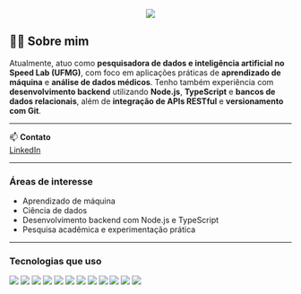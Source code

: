 <p align="center">
  <img src="https://capsule-render.vercel.app/api?type=waving&color=gradient,0:4e54c8,100:8f94fb&height=180&section=header&text=Luísa%20Gontijo%20Porfírio&fontSize=38&fontColor=ffffff&fontAlignY=40&animation=fadeIn" />
</p>


## 👩‍💻 Sobre mim

Atualmente, atuo como **pesquisadora de dados e inteligência artificial no Speed Lab (UFMG)**, com foco em aplicações práticas de **aprendizado de máquina** e **análise de dados médicos**. Tenho também experiência com **desenvolvimento backend** utilizando **Node.js**, **TypeScript** e **bancos de dados relacionais**, além de **integração de APIs RESTful** e **versionamento com Git**.

---

📫 **Contato**  
[LinkedIn](https://www.linkedin.com/in/luísa-gontijo-porfírio)

---

### Áreas de interesse

- Aprendizado de máquina 
- Ciência de dados
- Desenvolvimento backend com Node.js e TypeScript  
- Pesquisa acadêmica e experimentação prática  

---

### Tecnologias que uso

<p>
  <img src="https://img.shields.io/badge/Node.js-339933?style=for-the-badge&logo=nodedotjs&logoColor=white"/>
  <img src="https://img.shields.io/badge/TypeScript-3178C6?style=for-the-badge&logo=typescript&logoColor=white"/>
  <img src="https://img.shields.io/badge/Python-3776AB?style=for-the-badge&logo=python&logoColor=white"/>
  <img src="https://img.shields.io/badge/PostgreSQL-4169E1?style=for-the-badge&logo=postgresql&logoColor=white"/>
  <img src="https://img.shields.io/badge/Git-F05032?style=for-the-badge&logo=git&logoColor=white"/>
  <img src="https://img.shields.io/badge/Pandas-150458?style=for-the-badge&logo=pandas&logoColor=white"/>
  <img src="https://img.shields.io/badge/scikit--learn-F7931E?style=for-the-badge&logo=scikitlearn&logoColor=white"/>
  <img src="https://img.shields.io/badge/PyTorch-EE4C2C?style=for-the-badge&logo=PyTorch&logoColor=white"/>
  <img src="https://img.shields.io/badge/Docker-2496ED?style=for-the-badge&logo=docker&logoColor=white"/>
  <img src="https://img.shields.io/badge/Jupyter-F37626?style=for-the-badge&logo=jupyter&logoColor=white"/>
  <img src="https://img.shields.io/badge/C++-00599C?style=for-the-badge&logo=c%2B%2B&logoColor=white"/>
  <img src="https://img.shields.io/badge/C-555555?style=for-the-badge&logo=c&logoColor=white"/>
</p>


